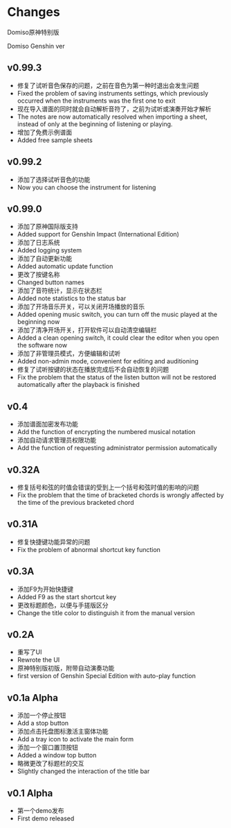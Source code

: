 # Changes

Domiso原神特别版

Domiso Genshin ver

## v0.99.3

- 修复了试听音色保存的问题，之前在音色为第一种时退出会发生问题
- Fixed the problem of saving instruments settings, which previously occurred when the instruments was the first one to exit
- 现在导入谱面的同时就会自动解析音符了，之前为试听或演奏开始才解析
- The notes are now automatically resolved when importing a sheet, instead of only at the beginning of listening or playing.
- 增加了免费示例谱面
- Added free sample sheets

## v0.99.2

- 添加了选择试听音色的功能
- Now you can choose the instrument for listening

## v0.99.0

- 添加了原神国际版支持
- Added support for Genshin Impact (International Edition)
- 添加了日志系统
- Added logging system
- 添加了自动更新功能
- Added automatic update function
- 更改了按键名称
- Changed button names
- 添加了音符统计，显示在状态栏
- Added note statistics to the status bar
- 添加了开场音乐开关，可以关闭开场播放的音乐
- Added opening music switch, you can turn off the music played at the beginning now
- 添加了清净开场开关，打开软件可以自动清空编辑栏
- Added a clean opening switch, it could clear the editor when you open the software now
- 添加了非管理员模式，方便编辑和试听
- Added non-admin mode, convenient for editing and auditioning
- 修复了试听按键的状态在播放完成后不会自动恢复的问题
- Fix the problem that the status of the listen button will not be restored automatically after the playback is finished

## v0.4

- 添加谱面加密发布功能
- Add the function of encrypting the numbered musical notation
- 添加自动请求管理员权限功能
- Add the function of requesting administrator permission automatically

## v0.32A

- 修复括号和弦的时值会错误的受到上一个括号和弦时值的影响的问题
- Fix the problem that the time of bracketed chords is wrongly affected by the time of the previous bracketed chord

## v0.31A

- 修复快捷键功能异常的问题
- Fix the problem of abnormal shortcut key function

## v0.3A

- 添加F9为开始快捷键
- Added F9 as the start shortcut key
- 更改标题颜色，以便与手搓版区分
- Change the title color to distinguish it from the manual version

## v0.2A

- 重写了UI
- Rewrote the UI
- 原神特别版初版，附带自动演奏功能
- first version of Genshin Special Edition with auto-play function

## v0.1a Alpha 

- 添加一个停止按钮
- Add a stop button
- 添加点击托盘图标激活主窗体功能
- Add a tray icon to activate the main form
- 添加一个窗口置顶按钮
- Added a window top button
- 略微更改了标题栏的交互
- Slightly changed the interaction of the title bar

## v0.1 Alpha

- 第一个demo发布
- First demo released
